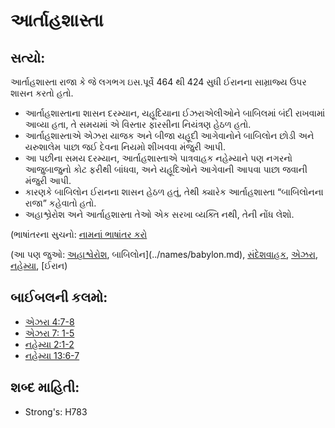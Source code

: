 # આર્તાહશાસ્તા

## સત્યો: 

આર્તાહશાસ્તા રાજા કે જે લગભગ ઇસ.પૂર્વે 464 થી 424 સુધી ઈરાનના સામ્રાજ્ય ઉપર શાસન કરતો હતો.

* આર્તાહશાસ્તાના શાસન દરમ્યાન, યહૂદિયાના ઈઝરાએલીઓને બાબિલમાં બંદી રાખવામાં આવ્યા હતા, તે સમયમાં એ વિસ્તાર ફારસીના નિયંત્રણ હેઠળ હતો.
* આર્તાહશાસ્તાએ એઝરા યાજક અને બીજા યહૂદી આગેવાનોને બાબિલોન છોડી અને યરુશાલેમ પાછા જઈ દેવના નિયમો શીખવવા મંજુરી આપી.
* આ પછીના સમય દરમ્યાન, આર્તાહશાસ્તાએ પાત્રવાહક નહેમ્યાને પણ નગરનો આજુબાજુનો કોટ ફરીથી બાંધવા, અને યહૂદિઓને આગેવાની આપવા પાછા જવાની મંજુરી આપી.
* કારણકે બાબિલોન ઈરાનના શાસન હેઠળ હતું, તેથી ક્યારેક આર્તાહશાસ્તા “બાબિલોનના રાજા” કહેવાતો હતો.
* અહાશ્વ્રેરોશ અને આર્તાહશાસ્તા તેઓ એક સરખા વ્યક્તિ નથી, તેની નોંધ લેશો.

(ભાષાંતરના સુચનો: [નામનાં ભાષાંતર કરો](rc://gu/ta/man/translate/translate-names)

(આ પણ જુઓ: [અહાશ્વેરોશ](../names/ahasuerus.md), બાબિલોન](../names/babylon.md), [સંદેશવાહક](../other/cupbearer.md), [એઝરા](../names/ezra.md), [નહેમ્યા](../names/nehemiah.md), [ઈરાન)

## બાઈબલની કલમો: 

* [એઝરા 4:7-8](../names/persia.md)
* [એઝરા 7: 1-5](rc://gu/tn/help/ezr/04/07)
* [નહેમ્યા 2:1-2](rc://gu/tn/help/ezr/07/01)
* [નહેમ્યા 13:6-7](rc://gu/tn/help/neh/02/01)

## શબ્દ માહિતી: 

* Strong's: H783
